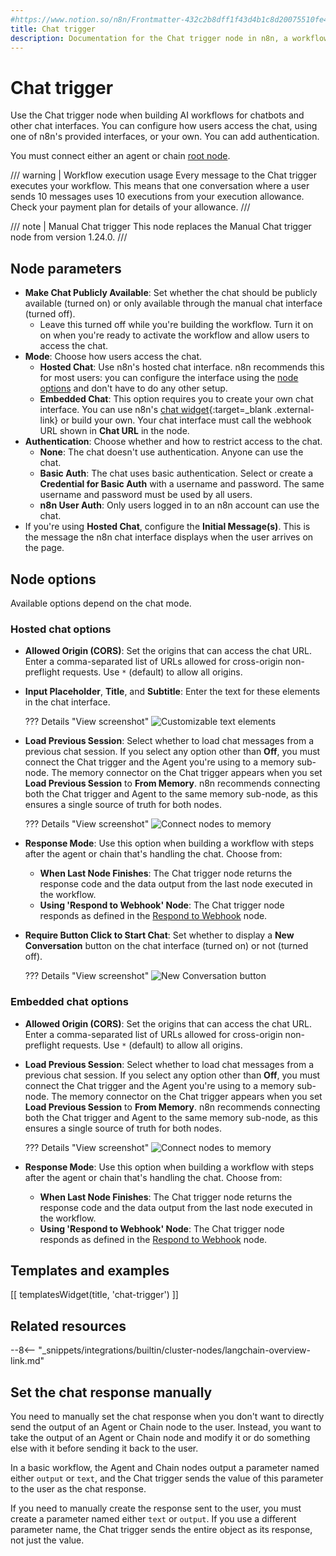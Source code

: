 ```yaml
---
#https://www.notion.so/n8n/Frontmatter-432c2b8dff1f43d4b1c8d20075510fe4
title: Chat trigger
description: Documentation for the Chat trigger node in n8n, a workflow automation platform. Includes guidance on usage, and links to examples.
---
```


# Chat trigger

Use the Chat trigger node when building AI workflows for chatbots and other chat interfaces. You can configure how users access the chat, using one of n8n's provided interfaces, or your own. You can add authentication.

You must connect either an agent or chain [root node](/integrations/builtin/cluster-nodes/root-nodes/).

/// warning | Workflow execution usage
Every message to the Chat trigger executes your workflow. This means that one conversation where a user sends 10 messages uses 10 executions from your execution allowance. Check your payment plan for details of your allowance.
///

/// note | Manual Chat trigger
This node replaces the Manual Chat trigger node from version 1.24.0.
///

## Node parameters

* **Make Chat Publicly Available**: Set whether the chat should be publicly available (turned on) or only available through the manual chat interface (turned off).
	* Leave this turned off while you're building the workflow. Turn it on on when you're ready to activate the workflow and allow users to access the chat.
* **Mode**: Choose how users access the chat. 
	* **Hosted Chat**: Use n8n's hosted chat interface. n8n recommends this for most users: you can configure the interface using the [node options](#node-options) and don't have to do any other setup.
	* **Embedded Chat**: This option requires you to create your own chat interface. You can use n8n's [chat widget](https://www.npmjs.com/package/@n8n/chat){:target=_blank .external-link} or build your own. Your chat interface must call the webhook URL shown in **Chat URL** in the node.
* **Authentication**: Choose whether and how to restrict access to the chat.
	* **None**: The chat doesn't use authentication. Anyone can use the chat.
	* **Basic Auth**: The chat uses basic authentication. Select or create a **Credential for Basic Auth** with a username and password. The same username and password must be used by all users.
	* **n8n User Auth**: Only users logged in to an n8n account can use the chat.
* If you're using **Hosted Chat**, configure the **Initial Message(s)**. This is the message the n8n chat interface displays when the user arrives on the page.

## Node options

Available options depend on the chat mode.

### Hosted chat options

* **Allowed Origin (CORS)**: Set the origins that can access the chat URL. Enter a comma-separated list of URLs allowed for cross-origin non-preflight requests. Use `*` (default) to allow all origins.
* **Input Placeholder**, **Title**, and **Subtitle**: Enter the text for these elements in the chat interface.

	??? Details "View screenshot"
		![Customizable text elements](/_images/integrations/builtin/core-nodes/chat-trigger/hosted-text-elements.png)

* **Load Previous Session**: Select whether to load chat messages from a previous chat session. If you select any option other than **Off**, you must connect the Chat trigger and the Agent you're using to a memory sub-node. The memory connector on the Chat trigger appears when you set **Load Previous Session** to **From Memory**. n8n recommends connecting both the Chat trigger and Agent to the same memory sub-node, as this ensures a single source of truth for both nodes.

	??? Details "View screenshot"
		![Connect nodes to memory](/_images/integrations/builtin/core-nodes/chat-trigger/connect-memory.png)

* **Response Mode**: Use this option when building a workflow with steps after the agent or chain that's handling the chat. Choose from:
	* **When Last Node Finishes**: The Chat trigger node returns the response code and the data output from the last node executed in the workflow.
	* **Using 'Respond to Webhook' Node**: The Chat trigger node responds as defined in the [Respond to Webhook](/integrations/builtin/core-nodes/n8n-nodes-base.respondtowebhook/) node.
* **Require Button Click to Start Chat**: Set whether to display a **New Conversation** button on the chat interface (turned on) or not (turned off).

	??? Details "View screenshot"
		![New Conversation button](/_images/integrations/builtin/core-nodes/chat-trigger/new-conversation-button.png)


### Embedded chat options

* **Allowed Origin (CORS)**: Set the origins that can access the chat URL. Enter a comma-separated list of URLs allowed for cross-origin non-preflight requests. Use `*` (default) to allow all origins.
* **Load Previous Session**: Select whether to load chat messages from a previous chat session. If you select any option other than **Off**, you must connect the Chat trigger and the Agent you're using to a memory sub-node. The memory connector on the Chat trigger appears when you set **Load Previous Session** to **From Memory**. n8n recommends connecting both the Chat trigger and Agent to the same memory sub-node, as this ensures a single source of truth for both nodes.

	??? Details "View screenshot"
		![Connect nodes to memory](/_images/integrations/builtin/core-nodes/chat-trigger/connect-memory.png)

* **Response Mode**: Use this option when building a workflow with steps after the agent or chain that's handling the chat. Choose from:
	* **When Last Node Finishes**: The Chat trigger node returns the response code and the data output from the last node executed in the workflow.
	* **Using 'Respond to Webhook' Node**: The Chat trigger node responds as defined in the [Respond to Webhook](/integrations/builtin/core-nodes/n8n-nodes-base.respondtowebhook/) node.

## Templates and examples

<!-- see https://www.notion.so/n8n/Pull-in-templates-for-the-integrations-pages-37c716837b804d30a33b47475f6e3780 -->
[[ templatesWidget(title, 'chat-trigger') ]]

## Related resources

--8<-- "_snippets/integrations/builtin/cluster-nodes/langchain-overview-link.md"

## Set the chat response manually

You need to manually set the chat response when you don't want to directly send the output of an Agent or Chain node to the user. Instead, you want to take the output of an Agent or Chain node and modify it or do something else with it before sending it back to the user.

In a basic workflow, the Agent and Chain nodes output a parameter named either `output` or `text`, and the Chat trigger sends the value of this parameter to the user as the chat response. 

If you need to manually create the response sent to the user, you must create a parameter named either `text` or `output`. If you use a different parameter name, the Chat trigger sends the entire object as its response, not just the value.



